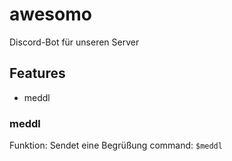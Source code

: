 # awesomo

Discord-Bot für unseren Server

## Features

- meddl

### meddl

Funktion: Sendet eine Begrüßung
command: `$meddl`

